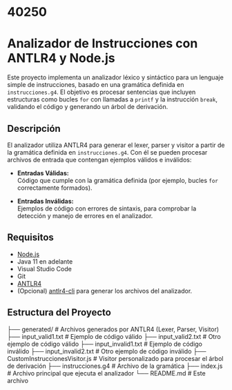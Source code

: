 # 40250
# Analizador de Instrucciones con ANTLR4 y Node.js

Este proyecto implementa un analizador léxico y sintáctico para un lenguaje simple de instrucciones, basado en una gramática definida en `instrucciones.g4`. El objetivo es procesar sentencias que incluyen estructuras como bucles `for` con llamadas a `printf` y la instrucción `break`, validando el código y generando un árbol de derivación.

## Descripción

El analizador utiliza ANTLR4 para generar el lexer, parser y visitor a partir de la gramática definida en `instrucciones.g4`. Con él se pueden procesar archivos de entrada que contengan ejemplos válidos e inválidos:

- **Entradas Válidas:**  
  Código que cumple con la gramática definida (por ejemplo, bucles `for` correctamente formados).

- **Entradas Inválidas:**  
  Ejemplos de código con errores de sintaxis, para comprobar la detección y manejo de errores en el analizador.

## Requisitos

- [Node.js](https://nodejs.org)
- Java 11 en adelante
- Visual Studio Code
- Git
- [ANTLR4](https://www.antlr.org/)  
- (Opcional) [antlr4-cli](https://www.npmjs.com/package/antlr4-cli) para generar los archivos del analizador.

## Estructura del Proyecto
├── generated/                    # Archivos generados por ANTLR4 (Lexer, Parser, Visitor) 
├── input_valid1.txt                # Ejemplo de código válido 
├── input_valid2.txt                # Otro ejemplo de código válido 
├── input_invalid1.txt              # Ejemplo de código inválido 
├── input_invalid2.txt              # Otro ejemplo de código inválido 
├── CustomInstruccionesVisitor.js   # Visitor personalizado para procesar el árbol de derivación 
├── instrucciones.g4                # Archivo de la gramática 
├── index.js                        # Archivo principal que ejecuta el analizador 
└── README.md                       # Este archivo
